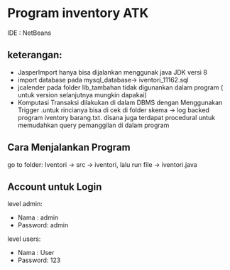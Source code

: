 # Program inventory ATK
IDE   : NetBeans


## keterangan: 
- JasperImport hanya bisa dijalankan menggunak java JDK versi 8
- import database pada mysql_database-> iventori_11162.sql
- jcalender pada folder lib_tambahan tidak digunankan dalam program ( untuk version selanjutnya  mungkin dapakai)
- Komputasi Transaksi dilakukan di dalam DBMS dengan Menggunakan Trigger .untuk rincianya bisa di cek di folder skema -> log backed program iventory barang.txt.
disana juga terdapat procedural untuk memudahkan query pemanggilan di dalam program

## Cara Menjalankan Program
go to folder: Iventori -> src -> iventori,
lalu run file -> iventori.java

 
## Account untuk Login
level admin:
- Nama    : admin
- Password: admin

level users:
- Nama    : User
- Password: 123







